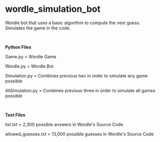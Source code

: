 # wordle_simulation_bot
Wordle bot that uses a basic algorithm to compute the next guess. Simulates the game in the code.


<br />

**Python Files**

Game.py = Wordle Game

Wordle.py = Wordle Bot

Simulation.py = Combines previous two in order to simulate any game possible

AllSimulation.py = Combines previous three in order to simulate all games possible


<br />

**Text Files**

list.txt = 2,300 possible answers in Wordle's Source Code

allowed_guesses.txt = 13,000 possible guesses in Wordle's Source Code
